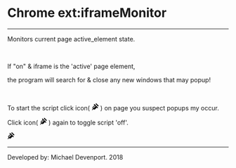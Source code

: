 <h1>Chrome ext:iframeMonitor</h1>
<hr>
<p>Monitors current page active_element state.</p>
<br>
<p>If "on" & iframe is the 'active' page element,</p>
<p>the program will search for & close any new windows that may popup!</p>
<br>
<p>To start the script click icon( <img src="syringe_icon.png"> ) on page you suspect popups my occur.</p>
<p>Click icon( <img src="syringe_icon.png"> ) again to toggle script 'off'.</p>

<img src="syringe_icon.png">
<hr>
<p>Developed by: Michael Devenport. 2018</p>